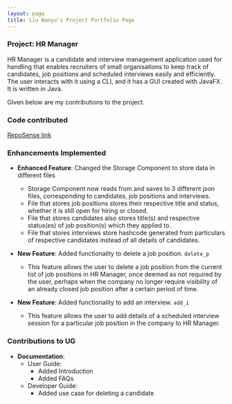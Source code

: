 ```yaml
---
layout: page
title: Liu Wanyu's Project Portfolio Page
---
```


### Project: HR Manager

HR Manager is a candidate and interview management application used for handling that enables recruiters of small organisations
to keep track of candidates, job positions and scheduled interviews easily and efficiently. 
The user interacts with it using a CLI, and it has a GUI created with JavaFX. It is written in Java.

Given below are my contributions to the project.

### Code contributed 

[RepoSense link](https://nus-cs2103-ay2122s1.github.io/tp-dashboard/?search=wanyu&sort=groupTitle&sortWithin=title&timeframe=commit&mergegroup=&groupSelect=groupByRepos&breakdown=true&checkedFileTypes=docs~functional-code~test-code~other&since=2021-09-17&tabOpen=true&tabType=authorship&tabAuthor=wanyu-l&tabRepo=AY2122S1-CS2103T-W13-1%2Ftp%5Bmaster%5D&authorshipIsMergeGroup=false&authorshipFileTypes=docs~functional-code~test-code&authorshipIsBinaryFileTypeChecked=false)

### Enhancements Implemented

* **Enhanced Feature**: Changed the Storage Component to store data in different files
    * Storage Component now reads from and saves to 3 different json files, corresponding to candidates, job positions and interviews.
    * File that stores job positions stores their respective title and status, whether it is still open for hiring or closed.
    * File that stores candidates also stores title(s) and respective status(es) of job position(s) which they applied to.
    * File that stores interviews store hashcode generated from particulars of respective candidates instead of all details of candidates.
    
* **New Feature**: Added functionality to delete a job position. `delete_p`
    * This feature allows the user to delete a job position from the current list of job positions in HR Manager, once deemed as not required by the user,
    perhaps when the company no longer require visibility of an already closed job position after a certain period of time.

* **New Feature**: Added functionality to add an interview. `add_i`
    * This feature allows the user to add details of a scheduled interview session for a particular job position in the company to HR Manager. 

### Contributions to UG

* **Documentation**:
    * User Guide:
        * Added Introduction
        * Added FAQs
    * Developer Guide:
        * Added use case for deleting a candidate
